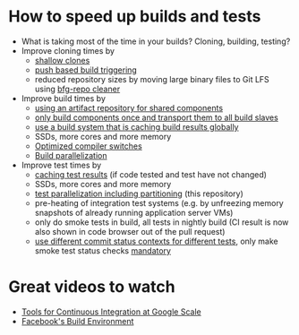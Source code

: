 # How to speed up builds and tests

* What is taking most of the time in your builds? Cloning, building, testing?
* Improve cloning times by
  - [shallow clones](https://issues.jenkins-ci.org/browse/JENKINS-24728)
  - [push based build triggering](https://wiki.jenkins-ci.org/display/JENKINS/GitHub+Plugin#GitHubPlugin-TriggerabuildwhenachangeispushedtoGitHub)
  - reduced repository sizes by moving large binary files to Git LFS using [bfg-repo cleaner](https://github.com/rtyley/bfg-repo-cleaner/releases/tag/v1.12.5)
* Improve build times by
  - [using an artifact repository for shared components](http://www.slideshare.net/SonatypeCorp/white-paper-concepts-and-benefits-of-repository-management)
  - [only build components once and transport them to all build slaves](https://wiki.jenkins-ci.org/display/JENKINS/Copy+Artifact+Plugin)
  - [use a build system that is caching build results globally](http://prezi.com/20fxomjc_goy/?utm_campaign=share&utm_medium=copy&rc=ex0share)
  - SSDs, more cores and more memory
  - [Optimized compiler switches](https://rogerkeays.com/why-is-maven-so-slow)
  - [Build parallelization](http://prezi.com/20fxomjc_goy/?utm_campaign=share&utm_medium=copy&rc=ex0share)
* Improve test times by
  - [caching test results](http://prezi.com/20fxomjc_goy/?utm_campaign=share&utm_medium=copy&rc=ex0share) (if code tested and test have not changed)
  - SSDs, more cores and more memory
  - [test parallelization including partitioning](https://github.com/jenkinsci/pipeline-plugin/blob/master/TUTORIAL.md) (this repository)
  - pre-heating of integration test systems (e.g. by unfreezing memory snapshots of already running application server VMs)
  - only do smoke tests in build, all tests in nightly build (CI result is now also shown in code browser out of the pull request)
  - [use different commit status contexts for different tests](https://wiki.jenkins-ci.org/display/JENKINS/GitHub+Plugin), only make smoke test status checks [mandatory](https://help.github.com/articles/enabling-required-status-checks/)

# Great videos to watch

* [Tools for Continuous Integration at Google Scale](https://www.youtube.com/watch?v=KH2_sB1A6lA)
* [Facebook's Build Environment](https://www.youtube.com/watch?v=X0VH78ye4yY) 
